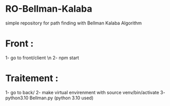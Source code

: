 # RO-Bellman-Kalaba
simple repository for path finding with Bellman Kalaba Algorithm 
# Front :
1- go to front/client \n
2- npm start

# Traitement :
1- go to back/
2- make virtual envirenment with   source venv/bin/activate
3- python3.10 Bellman.py  (python 3.10 used)


